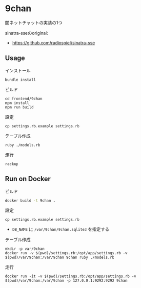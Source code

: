# 9chan

闇ネットチャットの実装の1つ

sinatra-sseのoriginal:
- https://github.com/radiospiel/sinatra-sse

## Usage

インストール
```
bundle install
```

ビルド
```
cd frontend/9chan
npm install
npm run build
```

設定
```
cp settings.rb.example settings.rb
```

テーブル作成
```
ruby ./models.rb
```

走行
```
rackup
```

## Run on Docker

ビルド
```sh
docker build -t 9chan .
```

設定
```
cp settings.rb.example settings.rb
```
- `DB_NAME` に `/var/9chan/9chan.sqlite3` を指定する

テーブル作成
```
mkdir -p var/9chan
docker run -v $(pwd)/settings.rb:/opt/app/settings.rb -v $(pwd)/var/9chan:/var/9chan 9chan ruby ./models.rb
```

走行
```
docker run -it -v $(pwd)/settings.rb:/opt/app/settings.rb -v $(pwd)/var/9chan:/var/9chan -p 127.0.0.1:9292:9292 9chan
```
